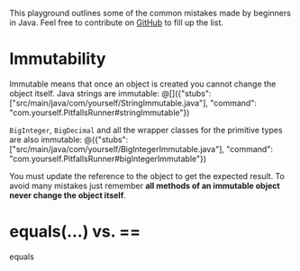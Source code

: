 This playground outlines some of the common mistakes made by beginners in Java. Feel free to contribute on [GitHub](https://github.com) to fill up the list.

# Immutability

Immutable means that once an object is created you cannot change the object itself. Java strings are immutable:
@[]({"stubs": ["src/main/java/com/yourself/StringImmutable.java"], "command": "com.yourself.PitfallsRunner#stringImmutable"})

`BigInteger`, `BigDecimal` and all the wrapper classes for the primitive types are also immutable:
@({"stubs": ["src/main/java/com/yourself/BigIntegerImmutable.java"], "command": "com.yourself.PitfallsRunner#bigIntegerImmutable"})

You must update the reference to the object to get the expected result. To avoid many mistakes just remember **all methods of an immutable object never change the object itself**.

# equals(...) vs. ==

equals